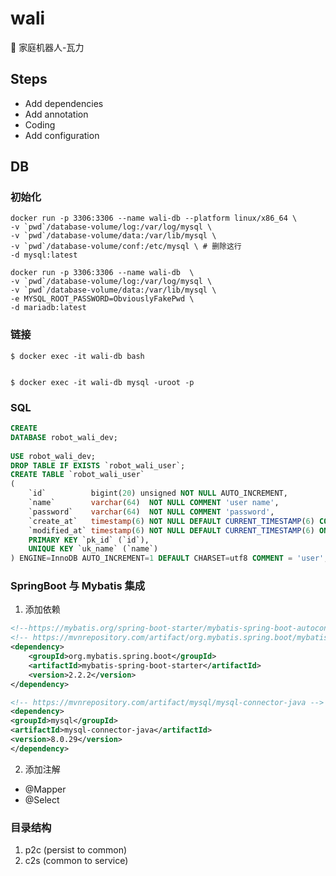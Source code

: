 # wali

🤖️ 家庭机器人-瓦力

## Steps

- Add dependencies
- Add annotation
- Coding
- Add configuration

## DB

### 初始化

```shell
docker run -p 3306:3306 --name wali-db --platform linux/x86_64 \
-v `pwd`/database-volume/log:/var/log/mysql \
-v `pwd`/database-volume/data:/var/lib/mysql \
-v `pwd`/database-volume/conf:/etc/mysql \ # 删除这行
-d mysql:latest

docker run -p 3306:3306 --name wali-db  \
-v `pwd`/database-volume/log:/var/log/mysql \
-v `pwd`/database-volume/data:/var/lib/mysql \
-e MYSQL_ROOT_PASSWORD=ObviouslyFakePwd \
-d mariadb:latest
```

### 链接

```shell
$ docker exec -it wali-db bash


$ docker exec -it wali-db mysql -uroot -p
```

### SQL

```sql
CREATE
DATABASE robot_wali_dev;
    
USE robot_wali_dev;
DROP TABLE IF EXISTS `robot_wali_user`;
CREATE TABLE `robot_wali_user`
(
    `id`          bigint(20) unsigned NOT NULL AUTO_INCREMENT,
    `name`        varchar(64)  NOT NULL COMMENT 'user name',
    `password`    varchar(64)  NOT NULL COMMENT 'password',
    `create_at`   timestamp(6) NOT NULL DEFAULT CURRENT_TIMESTAMP(6) COMMENT 'create time',
    `modified_at` timestamp(6) NOT NULL DEFAULT CURRENT_TIMESTAMP(6) ON UPDATE CURRENT_TIMESTAMP (6) COMMENT 'modified time',
    PRIMARY KEY `pk_id` (`id`),
    UNIQUE KEY `uk_name` (`name`)
) ENGINE=InnoDB AUTO_INCREMENT=1 DEFAULT CHARSET=utf8 COMMENT = 'user';

```

### SpringBoot 与 Mybatis 集成
1. 添加依赖
```xml
<!--https://mybatis.org/spring-boot-starter/mybatis-spring-boot-autoconfigure/-->
<!-- https://mvnrepository.com/artifact/org.mybatis.spring.boot/mybatis-spring-boot-starter -->
<dependency>
    <groupId>org.mybatis.spring.boot</groupId>
    <artifactId>mybatis-spring-boot-starter</artifactId>
    <version>2.2.2</version>
</dependency>

<!-- https://mvnrepository.com/artifact/mysql/mysql-connector-java -->
<dependency>
<groupId>mysql</groupId>
<artifactId>mysql-connector-java</artifactId>
<version>8.0.29</version>
</dependency>


```
2. 添加注解
- @Mapper
- @Select

### 目录结构
1. p2c (persist to common)
2. c2s (common to service)